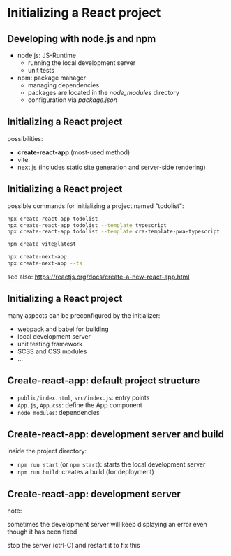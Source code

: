 # Initializing a React project

## Developing with node.js and npm

- node.js: JS-Runtime
  - running the local development server
  - unit tests
- npm: package manager
  - managing dependencies
  - packages are located in the _node_modules_ directory
  - configuration via _package.json_

## Initializing a React project

possibilities:

- **create-react-app** (most-used method)
- vite
- next.js (includes static site generation and server-side rendering)

## Initializing a React project

possible commands for initializing a project named "todolist":

```bash
npx create-react-app todolist
npx create-react-app todolist --template typescript
npx create-react-app todolist --template cra-template-pwa-typescript
```

```bash
npm create vite@latest
```

```bash
npx create-next-app
npx create-next-app --ts
```

<!--
vite and creact-next-app will ask for more config
during creation
-->

see also: https://reactjs.org/docs/create-a-new-react-app.html

## Initializing a React project

many aspects can be preconfigured by the initializer:

- webpack and babel for building
- local development server
- unit testing framework
- SCSS and CSS modules
- ...

## Create-react-app: default project structure

- `public/index.html`, `src/index.js`: entry points
- `App.js`, `App.css`: define the App component
- `node_modules`: dependencies

## Create-react-app: development server and build

inside the project directory:

- `npm run start` (or `npm start`): starts the local development server
- `npm run build`: creates a build (for deployment)

## Create-react-app: development server

note:

sometimes the development server will keep displaying an error even though it has been fixed

stop the server (ctrl-C) and restart it to fix this
